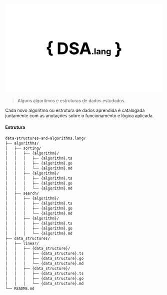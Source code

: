 ![Banner](/@assets/dsa-lang.svg)

> Alguns algoritmos e estruturas de dados estudados.

Cada novo algoritmo ou estrutura de dados aprendida é catalogada juntamente com as anotações sobre o funcionamento e lógica aplicada.

#### Estrutura

```textplain
data-structures-and-algorithms.lang/
├── algorithms/
│   ├── sorting/
│   │   ├── {algorithm}/
│   │   │   ├── {algorithm}.ts
│   │   │   ├── {algorithm}.go
│   │   │   └── {algorithm}.md
│   │   ├── {algorithm}/
│   │   │   ├── {algorithm}.ts
│   │   │   ├── {algorithm}.go
│   │   │   └── {algorithm}.md
│   ├── search/
│   │   ├── {algorithm}/
│   │   │   ├── {algorithm}.ts
│   │   │   ├── {algorithm}.go
│   │   │   └── {algorithm}.md
│   │   ├── {algorithm}/
│   │   │   ├── {algorithm}.ts
│   │   │   ├── {algorithm}.go
│   │   │   └── {algorithm}.md
├── data_structures/
│   ├── linear/
│   │   ├── {data_structure}/
│   │   │   ├── {data_structure}.ts
│   │   │   ├── {data_structure}.go
│   │   │   └── {data_structure}.md
│   │   ├── {data_structure}/
│   │   │   ├── {data_structure}.ts
│   │   │   ├── {data_structure}.go
│   │   │   └── {data_structure}.md
└── README.md
```

